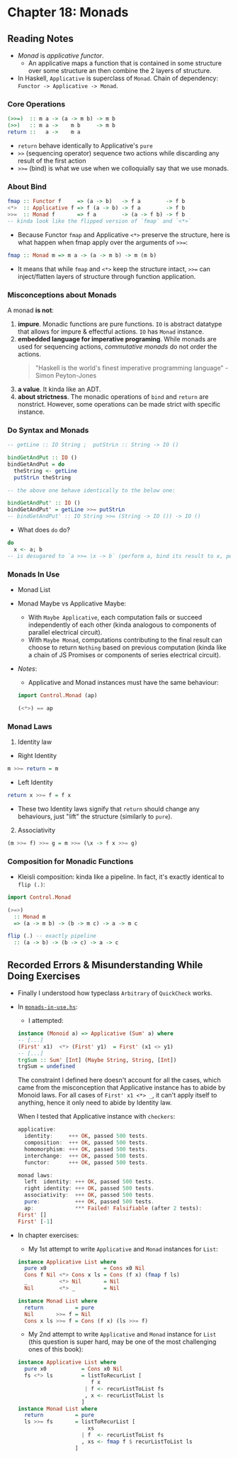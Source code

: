 # Chapter 18: Monads

## Reading Notes

- _Monad_ is _applicative functor_.
  - An applicative maps a function that is contained in some structure over some structure an then combine the 2 layers of structure.
- In Haskell, `Applicative` is superclass of `Monad`. Chain of dependency: `Functor -> Applicative -> Monad`.

### Core Operations

```Haskell
(>>=)  :: m a -> (a -> m b) -> m b
(>>)   :: m a ->    m b     -> m b
return ::   a ->    m a
```

- `return` behave identically to Applicative's `pure`
- `>>` (sequencing operator) sequence two actions while discarding any result of the first action
- `>>=` (bind) is what we use when we colloquially say that we use monads.

### About Bind

```Haskell
fmap :: Functor f     => (a -> b)   -> f a        -> f b
<*>  :: Applicative f => f (a -> b) -> f a        -> f b
>>=  :: Monad f       => f a        -> (a -> f b) -> f b
-- kinda look like the flipped version of `fmap` and `<*>`
```

- Because Functor `fmap` and Applicative `<*>` preserve the structure, here is what happen when fmap apply over the arguments of `>>=`:

```Haskell
fmap :: Monad m => m a -> (a -> m b) -> m (m b)
```

- It means that while `fmap` and `<*>` keep the structure intact, `>>=` can inject/flatten layers of structure through function application.

### Misconceptions about Monads

A monad **is not**:

1. **impure**. Monadic functions are pure functions. `IO` is abstract datatype that allows for impure & effectful actions. `IO` has `Monad` instance.
2. **embedded language for imperative programing**. While monads are used for sequencing actions, _commutative monads_ do not order the actions.
   > "Haskell is the world's finest imperative programming language" - Simon Peyton-Jones
3. **a value**. It kinda like an ADT.
4. **about strictness**. The monadic operations of `bind` and `return` are nonstrict. However, some operations can be made strict with specific instance.

### Do Syntax and Monads

```Haskell
-- getLine :: IO String ;  putStrLn :: String -> IO ()

bindGetAndPut :: IO ()
bindGetAndPut = do
  theString <- getLine
  putStrLn theString

-- the above one behave identically to the below one:

bindGetAndPut' :: IO ()
bindGetAndPut' = getLine >>= putStrLn
-- bindGetAndPut' :: IO String >>= (String -> IO ()) -> IO ()
```

- What does `do` do?

```Haskell
do
  x <- a; b
-- is desugared to `a >>= \x -> b` (perform a, bind its result to x, perform b with x in scope)
```

### Monads In Use

- Monad List
- Monad Maybe vs Applicative Maybe:
  - With `Maybe Applicative`, each computation fails or succeed independently of each other (kinda analogous to components of parallel electrical circuit).
  - With `Maybe Monad`, computations contributing to the final result can choose to return `Nothing` based on previous computation (kinda like a chain of JS Promises or components of series electrical circuit).
- _Notes_:

  - Applicative and Monad instances must have the same behaviour:

  ```Haskell
  import Control.Monad (ap)

  (<*>) == ap
  ```

### Monad Laws

1. Identity law

- Right Identity

```Haskell
m >>= return = m
```

- Left Identity

```Haskell
return x >>= f = f x
```

- These two Identity laws signify that `return` should change any behaviours, just "lift" the structure (similarly to `pure`).

2. Associativity

```Haskell
(m >>= f) >>= g = m >>= (\x -> f x >>= g)
```

### Composition for Monadic Functions

- Kleisli composition: kinda like a pipeline. In fact, it's exactly identical to `flip (.)`:

```Haskell
import Control.Monad

(>=>)
  :: Monad m
  => (a -> m b) -> (b -> m c) -> a -> m c

flip (.) -- exactly pipeline
  :: (a -> b) -> (b -> c) -> a -> c
```

## Recorded Errors & Misunderstanding While Doing Exercises

- Finally I understood how typeclass `Arbitrary` of `QuickCheck` works.
- In [`monads-in-use.hs`](./monads-in-use.hs):

  - I attempted:

  ```Haskell
  instance (Monoid a) => Applicative (Sum' a) where
  -- [...]
  (First' x1)  <*> (First' y1)  = First' (x1 <> y1)
  -- [...]
  trgSum :: Sum' [Int] (Maybe String, String, [Int])
  trgSum = undefined
  ```

  The constraint I defined here doesn't account for all the cases, which came from the misconception that Applicative instance has to abide by Monoid laws. For all cases of `First' x1 <*> _`, it can't apply itself to anything, hence it only need to abide by Identity law.

  When I tested that Applicative instance with `checkers`:

  ```Haskell
  applicative:
    identity:     +++ OK, passed 500 tests.
    composition:  +++ OK, passed 500 tests.
    homomorphism: +++ OK, passed 500 tests.
    interchange:  +++ OK, passed 500 tests.
    functor:      +++ OK, passed 500 tests.

  monad laws:
    left  identity: +++ OK, passed 500 tests.
    right identity: +++ OK, passed 500 tests.
    associativity:  +++ OK, passed 500 tests.
    pure:           +++ OK, passed 500 tests.
    ap:             *** Failed! Falsifiable (after 2 tests):
  First' []
  First' [-1]
  ```

- In chapter exercises:

  - My 1st attempt to write `Applicative` and `Monad` instances for `List`:

  ```Haskell
  instance Applicative List where
    pure x0                  = Cons x0 Nil
    Cons f Nil <*> Cons x ls = Cons (f x) (fmap f ls)
    _          <*> Nil       = Nil
    Nil        <*> _         = Nil

  instance Monad List where
    return          = pure
    Nil       >>= f = Nil
    Cons x ls >>= f = Cons (f x) (ls >>= f)
  ```

  - My 2nd attempt to write `Applicative` and `Monad` instance for `List` (this question is super hard, may be one of the most challenging ones of this book):

  ```Haskell
  instance Applicative List where
    pure x0           = Cons x0 Nil
    fs <*> ls         = listToRecurList [
                         f x
                       | f <- recurListToList fs
                       , x <- recurListToList ls
                      ]
  instance Monad List where
    return          = pure
    ls >>= fs       = listToRecurList [
                        xs
                      | f  <- recurListToList fs
                      , xs <- fmap f $ recurListToList ls
                    ]
  ```
